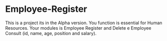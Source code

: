 # Employee-Register
 This is a project its in the Alpha version. You function is essential for Human Resources. Your modules is Employee Register and Delete e Employee Consult (id, name, age, position and salary).
